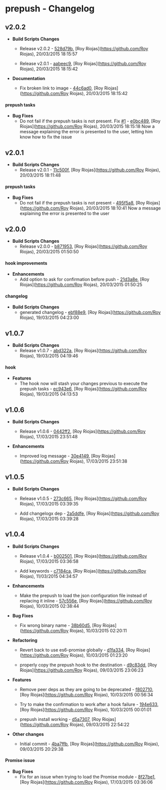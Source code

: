 
# prepush - Changelog
## v2.0.2
- **Build Scripts Changes**
  - Release v2.0.2 - [528d79b]( https://github.com/royriojas/prepush/commit/528d79b ), [Roy Riojas](https://github.com/Roy Riojas), 20/03/2015 18:15:57
    
  - Release v2.0.1 - [aabeec9]( https://github.com/royriojas/prepush/commit/aabeec9 ), [Roy Riojas](https://github.com/Roy Riojas), 20/03/2015 18:15:42
    
- **Documentation**
  - Fix broken link to image - [44c6ad0]( https://github.com/royriojas/prepush/commit/44c6ad0 ), [Roy Riojas](https://github.com/Roy Riojas), 20/03/2015 18:15:42
    
#### prepush tasks
- **Bug Fixes**
  - Do not fail if the prepush tasks is not present. Fix [#1](https://github.com/royriojas/prepush/issues/1) - [e0bc489]( https://github.com/royriojas/prepush/commit/e0bc489 ), [Roy Riojas](https://github.com/Roy Riojas), 20/03/2015 18:15:18
    Now a message explaining the error is presented to the user, letting him know how to fix the issue
   
## v2.0.1
- **Build Scripts Changes**
  - Release v2.0.1 - [11c500f]( https://github.com/royriojas/prepush/commit/11c500f ), [Roy Riojas](https://github.com/Roy Riojas), 20/03/2015 18:11:48
    
#### prepush tasks
- **Bug Fixes**
  - Do not fail if the prepush tasks is not present - [495f5a8]( https://github.com/royriojas/prepush/commit/495f5a8 ), [Roy Riojas](https://github.com/Roy Riojas), 20/03/2015 18:10:41
    Now a message explaining the error is presented to the user
   
## v2.0.0
- **Build Scripts Changes**
  - Release v2.0.0 - [b871953]( https://github.com/royriojas/prepush/commit/b871953 ), [Roy Riojas](https://github.com/Roy Riojas), 20/03/2015 01:50:50
    
#### hook improvements
- **Enhancements**
  - Add option to ask for confirmation before push - [21d3a8e]( https://github.com/royriojas/prepush/commit/21d3a8e ), [Roy Riojas](https://github.com/Roy Riojas), 20/03/2015 01:50:25
    
#### changelog
- **Build Scripts Changes**
  - generated changelog - [ebf88e9]( https://github.com/royriojas/prepush/commit/ebf88e9 ), [Roy Riojas](https://github.com/Roy Riojas), 19/03/2015 04:23:00
    
## v1.0.7
- **Build Scripts Changes**
  - Release v1.0.7 - [abd322a]( https://github.com/royriojas/prepush/commit/abd322a ), [Roy Riojas](https://github.com/Roy Riojas), 19/03/2015 04:19:46
    
#### hook
- **Features**
  - The hook now will stash your changes previous to execute the prepush tasks - [ec943e6]( https://github.com/royriojas/prepush/commit/ec943e6 ), [Roy Riojas](https://github.com/Roy Riojas), 19/03/2015 04:13:53
    
## v1.0.6
- **Build Scripts Changes**
  - Release v1.0.6 - [0442ff2]( https://github.com/royriojas/prepush/commit/0442ff2 ), [Roy Riojas](https://github.com/Roy Riojas), 17/03/2015 23:51:48
    
- **Enhancements**
  - Improved log message - [30e4149]( https://github.com/royriojas/prepush/commit/30e4149 ), [Roy Riojas](https://github.com/Roy Riojas), 17/03/2015 23:51:38
    
## v1.0.5
- **Build Scripts Changes**
  - Release v1.0.5 - [273c665]( https://github.com/royriojas/prepush/commit/273c665 ), [Roy Riojas](https://github.com/Roy Riojas), 17/03/2015 03:39:35
    
  - Add changelogx dep - [2a5ddfe]( https://github.com/royriojas/prepush/commit/2a5ddfe ), [Roy Riojas](https://github.com/Roy Riojas), 17/03/2015 03:39:28
    
## v1.0.4
- **Build Scripts Changes**
  - Release v1.0.4 - [b002501]( https://github.com/royriojas/prepush/commit/b002501 ), [Roy Riojas](https://github.com/Roy Riojas), 17/03/2015 03:36:58
    
  - Add keywords - [c7184ca]( https://github.com/royriojas/prepush/commit/c7184ca ), [Roy Riojas](https://github.com/Roy Riojas), 11/03/2015 04:34:57
    
- **Enhancements**
  - Make the prepush to load the json configuration file instead of replacing it inline - [57c556e]( https://github.com/royriojas/prepush/commit/57c556e ), [Roy Riojas](https://github.com/Roy Riojas), 10/03/2015 02:38:44
    
- **Bug Fixes**
  - Fix wrong binary name - [38b60d5]( https://github.com/royriojas/prepush/commit/38b60d5 ), [Roy Riojas](https://github.com/Roy Riojas), 10/03/2015 02:20:11
    
- **Refactoring**
  - Revert back to use es6-promise globally - [d1fa334]( https://github.com/royriojas/prepush/commit/d1fa334 ), [Roy Riojas](https://github.com/Roy Riojas), 10/03/2015 01:23:20
    
  - properly copy the prepush hook to the destination - [d9c83dd]( https://github.com/royriojas/prepush/commit/d9c83dd ), [Roy Riojas](https://github.com/Roy Riojas), 09/03/2015 23:06:23
    
- **Features**
  - Remove peer deps as they are going to be deprecated - [f802710]( https://github.com/royriojas/prepush/commit/f802710 ), [Roy Riojas](https://github.com/Roy Riojas), 10/03/2015 00:56:34
    
  - Try to make the confirmation to work after a hook failure - [194e633]( https://github.com/royriojas/prepush/commit/194e633 ), [Roy Riojas](https://github.com/Roy Riojas), 10/03/2015 00:01:01
    
  - prepush install working - [d5a7307]( https://github.com/royriojas/prepush/commit/d5a7307 ), [Roy Riojas](https://github.com/Roy Riojas), 09/03/2015 22:54:22
    
- **Other changes**
  - Initial commit - [4ba7ffb]( https://github.com/royriojas/prepush/commit/4ba7ffb ), [Roy Riojas](https://github.com/Roy Riojas), 09/03/2015 20:29:38
    
#### Promise issue
- **Bug Fixes**
  - Fix for an issue when trying to load the Promise module - [8f27be1]( https://github.com/royriojas/prepush/commit/8f27be1 ), [Roy Riojas](https://github.com/Roy Riojas), 17/03/2015 03:36:06
    
